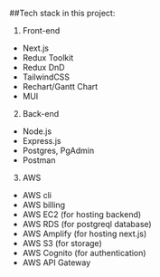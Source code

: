 ##Tech stack in this project:

1. Front-end

- Next.js
- Redux Toolkit
- Redux DnD
- TailwindCSS
- Rechart/Gantt Chart
- MUI

2. Back-end

- Node.js
- Express.js
- Postgres, PgAdmin
- Postman

3. AWS

- AWS cli
- AWS billing
- AWS EC2 (for hosting backend)
- AWS RDS (for postgreql database)
- AWS Amplify (for hosting next.js)
- AWS S3 (for storage)
- AWS Cognito (for authentication)
- AWS API Gateway
